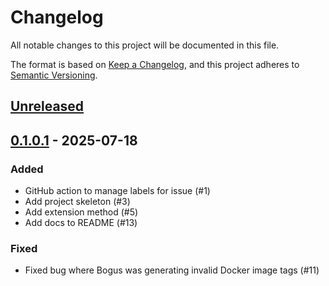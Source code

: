 # Changelog

All notable changes to this project will be documented in this file.

The format is based on [Keep a Changelog](https://keepachangelog.com/en/1.0.0/),
and this project adheres to [Semantic Versioning](https://semver.org/spec/v2.0.0.html).

## [Unreleased]

## [0.1.0.1] - 2025-07-18

### Added

- GitHub action to manage labels for issue (#1)
- Add project skeleton (#3)
- Add extension method (#5)
- Add docs to README (#13)

### Fixed

- Fixed bug where Bogus was generating invalid Docker image tags (#11)

[unreleased]: https://github.com/baynezy/Aspire.Hosting.Structurizr/compare/0.1.0.1...HEAD
[0.1.0.1]: https://github.com/baynezy/Aspire.Hosting.Structurizr/compare/0dddfb8c2e5cf224e43e9c37e68e0d65a3c78e28...0.1.0.1